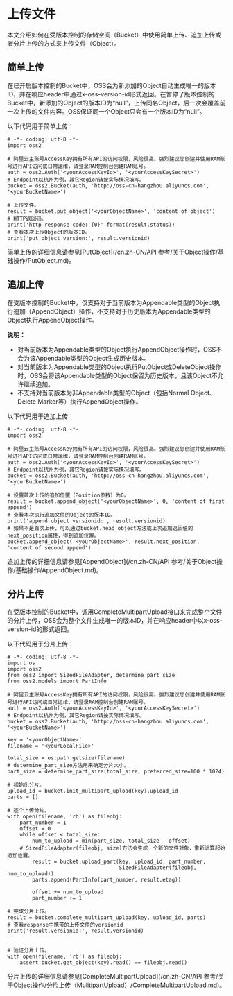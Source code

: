 # 上传文件

本文介绍如何在受版本控制的存储空间（Bucket）中使用简单上传、追加上传或者分片上传的方式来上传文件（Object）。

## 简单上传

在已开启版本控制的Bucket中，OSS会为新添加的Object自动生成唯一的版本ID，并在响应header中通过x-oss-version-id形式返回。在暂停了版本控制的Bucket中，新添加的Object的版本ID为“null”，上传同名Object，后一次会覆盖前一次上传的文件内容。OSS保证同一个Object只会有一个版本ID为“null”。

以下代码用于简单上传：

```
# -*- coding: utf-8 -*-
import oss2

# 阿里云主账号AccessKey拥有所有API的访问权限，风险很高。强烈建议您创建并使用RAM账号进行API访问或日常运维，请登录RAM控制台创建RAM账号。
auth = oss2.Auth('<yourAccessKeyId>', '<yourAccessKeySecret>')
# Endpoint以杭州为例，其它Region请按实际情况填写。
bucket = oss2.Bucket(auth, 'http://oss-cn-hangzhou.aliyuncs.com', '<yourBucketName>')

# 上传文件。
result = bucket.put_object('<yourObjectName>', 'content of object')
# HTTP返回码。
print('http response code: {0}'.format(result.status))
# 查看本次上传Object的版本ID。
print('put object version:', result.versionid)
```

简单上传的详细信息请参见[PutObject](/cn.zh-CN/API 参考/关于Object操作/基础操作/PutObject.md)。

## 追加上传

在受版本控制的Bucket中，仅支持对于当前版本为Appendable类型的Object执行追加（AppendObject）操作，不支持对于历史版本为Appendable类型的Object执行AppendObject操作。

**说明：**

-   对当前版本为Appendable类型的Object执行AppendObject操作时，OSS不会为该Appendable类型的Object生成历史版本。
-   对当前版本为Appendable类型的Object执行PutObject或DeleteObject操作时，OSS会将该Appendable类型的Object保留为历史版本，且该Object不允许继续追加。
-   不支持对当前版本为非Appendable类型的Object（包括Normal Object、Delete Marker等）执行AppendObject操作。

以下代码用于追加上传：

```
# -*- coding: utf-8 -*-
import oss2

# 阿里云主账号AccessKey拥有所有API的访问权限，风险很高。强烈建议您创建并使用RAM账号进行API访问或日常运维，请登录RAM控制台创建RAM账号。
auth = oss2.Auth('<yourAccessKeyId>', '<yourAccessKeySecret>')
# Endpoint以杭州为例，其它Region请按实际情况填写。
bucket = oss2.Bucket(auth, 'http://oss-cn-hangzhou.aliyuncs.com', '<yourBucketName>')

# 设置首次上传的追加位置（Position参数）为0。
result = bucket.append_object('<yourObjectName>', 0, 'content of first append')
# 查看本次执行追加文件的Object的版本ID。
print('append object versionid:', result.versionid)
# 如果不是首次上传，可以通过bucket.head_object方法或上次追加返回值的next_position属性，得到追加位置。
bucket.append_object('<yourObjectName>', result.next_position, 'content of second append')
```

追加上传的详细信息请参见[AppendObject](/cn.zh-CN/API 参考/关于Object操作/基础操作/AppendObject.md)。

## 分片上传

在受版本控制的Bucket中，调用CompleteMultipartUpload接口来完成整个文件的分片上传，OSS会为整个文件生成唯一的版本ID，并在响应header中以x-oss-version-id的形式返回。

以下代码用于分片上传：

```
# -*- coding: utf-8 -*-
import os
import oss2
from oss2 import SizedFileAdapter, determine_part_size
from oss2.models import PartInfo

# 阿里云主账号AccessKey拥有所有API的访问权限，风险很高。强烈建议您创建并使用RAM账号进行API访问或日常运维，请登录RAM控制台创建RAM账号。
auth = oss2.Auth('<yourAccessKeyId>', '<yourAccessKeySecret>')
# Endpoint以杭州为例，其它Region请按实际情况填写。
bucket = oss2.Bucket(auth, 'http://oss-cn-hangzhou.aliyuncs.com', '<yourBucketName>')

key = '<yourObjectName>'
filename = '<yourLocalFile>'

total_size = os.path.getsize(filename)
# determine_part_size方法用来确定分片大小。
part_size = determine_part_size(total_size, preferred_size=100 * 1024)

# 初始化分片。
upload_id = bucket.init_multipart_upload(key).upload_id
parts = []

# 逐个上传分片。
with open(filename, 'rb') as fileobj:
    part_number = 1
    offset = 0
    while offset < total_size:
        num_to_upload = min(part_size, total_size - offset)
    # SizedFileAdapter(fileobj, size)方法会生成一个新的文件对象，重新计算起始追加位置。
        result = bucket.upload_part(key, upload_id, part_number,
                                    SizedFileAdapter(fileobj, num_to_upload))
        parts.append(PartInfo(part_number, result.etag))

        offset += num_to_upload
        part_number += 1

# 完成分片上传。
result = bucket.complete_multipart_upload(key, upload_id, parts)
# 查看response中携带的上传文件的versionid
print('result.versionid:', result.versionid)


# 验证分片上传。
with open(filename, 'rb') as fileobj:
    assert bucket.get_object(key).read() == fileobj.read()
```

分片上传的详细信息请参见[CompleteMultipartUpload](/cn.zh-CN/API 参考/关于Object操作/分片上传（MulitipartUpload）/CompleteMultipartUpload.md)。

